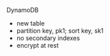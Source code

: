 

DynamoDB
- new table
- partition key, pk1; sort key, sk1
- no secondary indexes
- encrypt at rest
